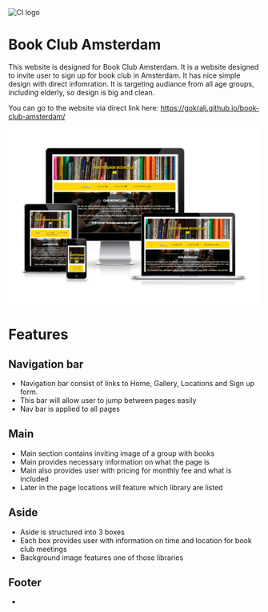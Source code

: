 ![CI logo](https://codeinstitute.s3.amazonaws.com/fullstack/ci_logo_small.png)

# Book Club Amsterdam

This website is designed for Book Club Amsterdam. It is a website designed to invite user to sign up for book club in Amsterdam. It has nice simple design with direct infomration. It is targeting audiance from all age groups, including elderly, so design is big and clean. 

You can go to the website via direct link here: https://gokralj.github.io/book-club-amsterdam/

![responsive](assets/images/read-me/ami-responsive.webp)

# Features

## Navigation bar 

 - Navigation bar consist of links to Home, Gallery, Locations and Sign up form.
 - This bar will allow user to jump between pages easily
 - Nav bar is applied to all pages 

 ## Main

 - Main section contains inviting image of a group with books 
 - Main provides necessary information on what the page is 
 - Main also provides user with pricing for monthly fee and what is included 
 - Later in the page locations will feature which library are listed

 ## Aside 

 - Aside is structured into 3 boxes
 - Each box provides user with information on time and location for book club meetings
 - Background image features one of those libraries 

 ## Footer 

- 
